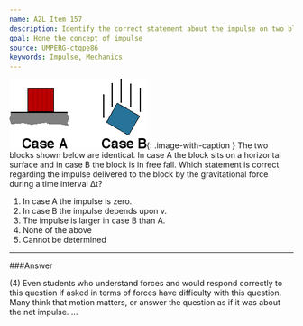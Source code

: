 ```yaml
---
name: A2L Item 157
description: Identify the correct statement about the impulse on two blocks due to the gravitational force.
goal: Hone the concept of impulse
source: UMPERG-ctqpe86
keywords: Impulse, Mechanics
---
```


![Item157_fig1.gif](../images/Item157_fig1.gif){: .image-with-caption }  The
two blocks shown below are identical.  In case A the block sits on a
horizontal surface and in case B the block is in free fall.  Which
statement is correct regarding the impulse delivered to the block by the
gravitational force during a time interval &Delta;t?

1. In case A the impulse is zero.
2. In case B the impulse depends upon v.
3. The impulse is larger in case B than A.
4. None of the above
5. Cannot be determined




<hr/>

###Answer 

(4) Even students who understand forces and would respond
correctly to this question if asked in terms of forces have difficulty
with this question. Many think that motion matters, or answer the
question as if it was about the net impulse.
...
